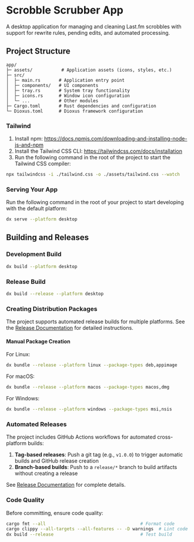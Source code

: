 # Scrobble Scrubber App

A desktop application for managing and cleaning Last.fm scrobbles with support for rewrite rules, pending edits, and automated processing.

## Project Structure

```
app/
├─ assets/           # Application assets (icons, styles, etc.)
├─ src/
│  ├─ main.rs       # Application entry point
│  ├─ components/   # UI components
│  ├─ tray.rs       # System tray functionality
│  ├─ icons.rs      # Window icon configuration
│  └─ ...           # Other modules
├─ Cargo.toml       # Rust dependencies and configuration
└─ Dioxus.toml      # Dioxus framework configuration
```

### Tailwind
1. Install npm: https://docs.npmjs.com/downloading-and-installing-node-js-and-npm
2. Install the Tailwind CSS CLI: https://tailwindcss.com/docs/installation
3. Run the following command in the root of the project to start the Tailwind CSS compiler:

```bash
npx tailwindcss -i ./tailwind.css -o ./assets/tailwind.css --watch
```

### Serving Your App

Run the following command in the root of your project to start developing with the default platform:

```bash
dx serve --platform desktop
```

## Building and Releases

### Development Build
```bash
dx build --platform desktop
```

### Release Build
```bash
dx build --release --platform desktop
```

### Creating Distribution Packages

The project supports automated release builds for multiple platforms. See the [Release Documentation](../.github/RELEASE.md) for detailed instructions.

#### Manual Package Creation

For Linux:
```bash
dx bundle --release --platform linux --package-types deb,appimage
```

For macOS:
```bash
dx bundle --release --platform macos --package-types macos,dmg
```

For Windows:
```bash
dx bundle --release --platform windows --package-types msi,nsis
```

### Automated Releases

The project includes GitHub Actions workflows for automated cross-platform builds:

1. **Tag-based releases**: Push a git tag (e.g., `v1.0.0`) to trigger automatic builds and GitHub release creation
2. **Branch-based builds**: Push to a `release/*` branch to build artifacts without creating a release

See [Release Documentation](../.github/RELEASE.md) for complete details.

### Code Quality

Before committing, ensure code quality:
```bash
cargo fmt --all                                    # Format code
cargo clippy --all-targets --all-features -- -D warnings  # Lint code
dx build --release                                 # Test build
```

